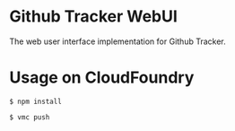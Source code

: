 # Github Tracker WebUI

The web user interface implementation for Github Tracker.

# Usage on CloudFoundry

    $ npm install
    
    $ vmc push

